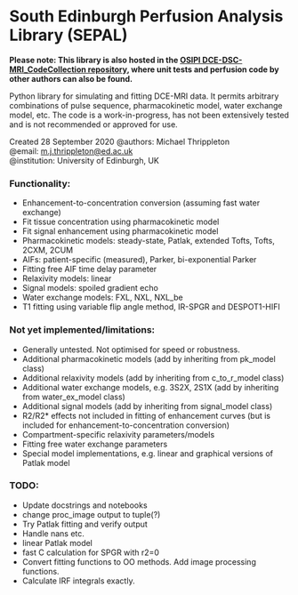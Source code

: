# South Edinburgh Perfusion Analysis Library (SEPAL)

**Please note: This library is also hosted in the [OSIPI DCE-DSC-MRI_CodeCollection repository](https://github.com/OSIPI/DCE-DSC-MRI_CodeCollection), where unit tests and perfusion code by other authors can also be found.**

Python library for simulating and fitting DCE-MRI data. It permits arbitrary combinations of pulse sequence, pharmacokinetic model, water exchange model, etc. The code is a work-in-progress, has not been extensively tested and is not recommended or approved for use.

Created 28 September 2020
@authors: Michael Thrippleton  
@email: m.j.thrippleton@ed.ac.uk  
@institution: University of Edinburgh, UK

### Functionality:
- Enhancement-to-concentration conversion (assuming fast water exchange)
- Fit tissue concentration using pharmacokinetic model
- Fit signal enhancement using pharmacokinetic model
- Pharmacokinetic models: steady-state, Patlak, extended Tofts, Tofts, 2CXM, 2CUM
- AIFs: patient-specific (measured), Parker, bi-exponential Parker
- Fitting free AIF time delay parameter
- Relaxivity models: linear
- Signal models: spoiled gradient echo
- Water exchange models: FXL, NXL, NXL_be
- T1 fitting using variable flip angle method, IR-SPGR and DESPOT1-HIFI

### Not yet implemented/limitations:
- Generally untested. Not optimised for speed or robustness.
- Additional pharmacokinetic models (add by inheriting from pk_model class)
- Additional relaxivity models (add by inheriting from c_to_r_model class)
- Additional water exchange models, e.g. 3S2X, 2S1X (add by inheriting from water_ex_model class)
- Additional signal models (add by inheriting from signal_model class)
- R2/R2* effects not included in fitting of enhancement curves (but is included for enhancement-to-concentration conversion)
- Compartment-specific relaxivity parameters/models
- Fitting free water exchange parameters
- Special model implementations, e.g. linear and graphical versions of Patlak model

### TODO:
- Update docstrings and notebooks
- change proc_image output to tuple(?)
- Try Patlak fitting and verify output
- Handle nans etc.
- linear Patlak model
- fast C calculation for SPGR with r2=0
- Convert fitting functions to OO methods. Add image processing functions.
- Calculate IRF integrals exactly.
